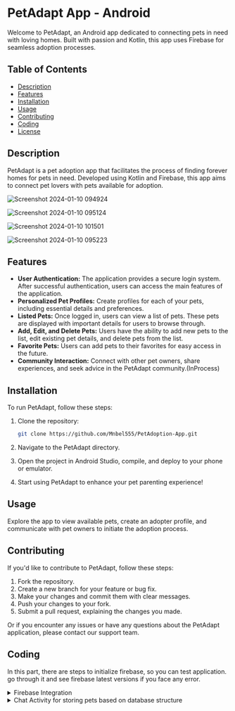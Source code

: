# PetAdapt App - Android

Welcome to PetAdapt, an Android app dedicated to connecting pets in need with loving homes. Built with passion and Kotlin, this app uses Firebase for seamless adoption processes.

## Table of Contents

- [Description](#description)
- [Features](#features)
- [Installation](#installation)
- [Usage](#usage)
- [Contributing](#contributing)
- [Coding](#coding)
- [License](#license)

## Description

PetAdapt is a pet adoption app that facilitates the process of finding forever homes for pets in need. Developed using Kotlin and Firebase, this app aims to connect pet lovers with pets available for adoption.

![Screenshot 2024-01-10 094924](https://github.com/Mnbel555/PetAdoption-App/assets/125232753/0081def1-6599-4afa-bacf-c75af13f7418)  

![Screenshot 2024-01-10 095124](https://github.com/Mnbel555/PetAdoption-App/assets/125232753/ac7bba8a-a145-4272-a1e2-865dedb6040b)


![Screenshot 2024-01-10 101501](https://github.com/Mnbel555/PetAdoption-App/assets/125232753/6a3b99e2-a11f-49ed-bce1-a5c8ed1b640a)

![Screenshot 2024-01-10 095223](https://github.com/Mnbel555/PetAdoption-App/assets/125232753/b7667f0f-a563-4158-9ead-8dc2a37613fd)

## Features


- **User Authentication:** The application provides a secure login system. After successful authentication, users can access the main features of the application.
- **Personalized Pet Profiles:** Create profiles for each of your pets, including essential details and preferences.
- **Listed Pets:** Once logged in, users can view a list of pets. These pets are displayed with important details for users to browse through.
- **Add, Edit, and Delete Pets:** Users have the ability to add new pets to the list, edit existing pet details, and delete pets from the list.
- **Favorite Pets:** Users can add pets to their favorites for easy access in the future.
- **Community Interaction:** Connect with other pet owners, share experiences, and seek advice in the PetAdapt community.(InProcess)

## Installation

To run PetAdapt, follow these steps:

1. Clone the repository:

   ```bash
   git clone https://github.com/Mnbel555/PetAdoption-App.git

2. Navigate to the PetAdapt directory.
3. Open the project in Android Studio, compile, and deploy to your phone or emulator.
4. Start using PetAdapt to enhance your pet parenting experience!

## Usage

Explore the app to view available pets, create an adopter profile, and communicate with pet owners to initiate the adoption process.

## Contributing

If you'd like to contribute to PetAdapt, follow these steps:

1. Fork the repository.
2. Create a new branch for your feature or bug fix.
3. Make your changes and commit them with clear messages.
4. Push your changes to your fork.
5. Submit a pull request, explaining the changes you made.

 Or if you encounter any issues or have any questions about the PetAdapt application, please contact our support team.  
 
## Coding  

In this part, there are steps to initialize firebase, so you can test application. go through it and see firebase latest versions if you face any error.

<details>
    <summary>Firebase Integration</summary>

PetAdapt leverages Firebase for its backend infrastructure. Follow these steps to integrate Firebase into your project:

1. **Add your `google-services.json` file:**

   Place your Firebase configuration file (`google-services.json`) in the `app` directory of your project.

2. **Update Firebase dependencies in `build.gradle`:**

   Open your app module's `build.gradle` file and add the following Firebase dependencies. Make sure to replace the version numbers with the latest available.

   ```gradle
   // Add these dependencies to your app module build.gradle file, CHECKOUT firebsae latest version too.
    
   dependencies {
       // ... other dependencies
       implementation 'com.google.firebase:firebase-database:23.0.0'
       implementation 'com.google.firebase:firebase-auth:23.0.0'
       implementation 'com.google.firebase:firebase-storage:23.0.0'
       // ... other dependencies
   }

**Sync your project with Gradle:**

After adding the dependencies, sync your project with Gradle to ensure the changes take effect.
Note: Make sure to replace the version numbers (23.0.0) with the latest version available from the Firebase SDK.
Now, your PetAdapt app is ready to utilize Firebase for backend services. This integration enables features like real-time pet updates and user authentication within the app.

</details>

<details>
    <summary>Chat Activity for storing pets based on database structure</summary>
The default structure in app is for demonstration purpose only, this is more convenient as it handles user chat according to petId, therefore it assigns each pet unique id while the default structure sets up chat on recepient user irrespective of pet. thanks    

## Firebase Data Structure

### Users
- **NnkSuEp3yu2rCHofvy3**
  - *User data fields go here*

### Conversations
- **AxSpkAySWQWPDpGJ6rCHGoOVH723**
  - **messages**
    - **NoGo_c1lHPk-2vDzqhf**
      - **messageId**: "-NoGo_c1lHPk-2vDzqhf"
      - **message**: "helo"
      - **receiverUid**: "AxSpkAySWQWPDpGJ6rCHGoOVH723"
      - **senderUid**: "vDM7N21WzBe1sDWw8KGRZvQR8FX2"
      - **timestamp**: 1705401009298
    - *Additional messages go here*

**Use this**

```kotlin
package ipca.study.petadapt

import android.content.Context
import android.os.Bundle
import androidx.appcompat.app.AppCompatActivity
import androidx.recyclerview.widget.LinearLayoutManager
import com.bumptech.glide.Glide
import com.google.firebase.auth.FirebaseAuth
import com.google.firebase.database.ChildEventListener
import com.google.firebase.database.DataSnapshot
import com.google.firebase.database.DatabaseError
import com.google.firebase.database.DatabaseReference
import com.google.firebase.database.FirebaseDatabase
import com.google.firebase.database.ValueEventListener
import ipca.study.petadapt.databinding.ActivityChatBinding

class ChatActivity : AppCompatActivity() {

    private lateinit var binding: ActivityChatBinding
    private lateinit var adapterChat: AdapterChat
    private lateinit var databaseReference: DatabaseReference
    private lateinit var otherUserId: String
    private lateinit var petId: String
    private lateinit var otherUserName: String
    private lateinit var firebaseAuth: FirebaseAuth
    private lateinit var receiverUsername: String
    private lateinit var receiverImageUrl: String



    override fun onCreate(savedInstanceState: Bundle?) {
        super.onCreate(savedInstanceState)
        binding = ActivityChatBinding.inflate(layoutInflater)
        setContentView(binding.root)

        firebaseAuth = FirebaseAuth.getInstance()
        val chatId = intent.getStringExtra("otherUserId")
        // Retrieve information passed from PetDetailsActivity
        otherUserId = intent.getStringExtra("otherUserId") ?: ""
        otherUserName = intent.getStringExtra("otherUserName") ?: ""
        petId = intent.getStringExtra("petId") ?: ""

        // Check if information is not empty
        if (otherUserId.isNotEmpty() && otherUserName.isNotEmpty()) {
            setupChat()
        } else {
            // Handle the case when information is missing
        }
    }

    private fun setupChat() {
        adapterChat = AdapterChat(this, ArrayList())
        binding.chatRv.layoutManager = LinearLayoutManager(this)
        binding.chatRv.adapter = adapterChat

        // Set up a listener to load and display chat messages
        databaseReference = FirebaseDatabase.getInstance().getReference("conversations")
            .child(petId)
            .child(otherUserId)
            .child("messages")
        // Fetch receiver's details
        val usersReference = FirebaseDatabase.getInstance().getReference("users")
        usersReference.child(otherUserId).addListenerForSingleValueEvent(
            object : ValueEventListener {
                override fun onDataChange(snapshot: DataSnapshot) {
                    if (snapshot.exists()) {
                        val modelUser = snapshot.getValue(Model::class.java)
                        if (modelUser != null) {
                            receiverUsername = modelUser.username ?: ""
                            receiverImageUrl = modelUser.imageUrl ?: ""

                            // Update UI with receiver's details
                            updateUIWithReceiverDetails()
                        }
                    }
                }

                override fun onCancelled(error: DatabaseError) {
                    // Handle error if needed
                }
            })

        databaseReference.addChildEventListener(object : ChildEventListener {
            override fun onChildAdded(snapshot: DataSnapshot, previousChildName: String?) {
                val modelChat = snapshot.getValue(ModelChat::class.java)
                if (modelChat != null) {
                    if (modelChat.senderUid == firebaseAuth.uid && modelChat.receiverUid == otherUserId ||
                        modelChat.senderUid == otherUserId && modelChat.receiverUid == firebaseAuth.uid
                    ) {
                        // Add the chat message to the adapter
                        adapterChat.addMessage(modelChat)
                        binding.chatRv.scrollToPosition(adapterChat.itemCount - 1)
                    }
                }
            }

            override fun onChildChanged(snapshot: DataSnapshot, previousChildName: String?) {
               
            }

            override fun onChildRemoved(snapshot: DataSnapshot) {
              
            }

            override fun onChildMoved(snapshot: DataSnapshot, previousChildName: String?) {
               
            }

            override fun onCancelled(error: DatabaseError) {
                
            }
        })

        // Example: Set up a listener to send messages when the send button is clicked
        binding.sendFab.setOnClickListener {
            sendMessage()
        }
    }

    private fun updateUIWithReceiverDetails() {
        // Set the receiver's username in a TextView
        binding.toolbarTitle.text = receiverUsername

        // Load the receiver's profile picture using an image-loading library (e.g., Glide)
        Glide.with(this).load(receiverImageUrl).into(binding.toolbarProfile)
    }
    private fun sendMessage() {
        // Get the message from the input field
        val messageText = binding.message.text.toString().trim()

        // Check if the message is not empty
        if (messageText.isNotEmpty()) {
            val timestamp = System.currentTimeMillis()

            // Create a ModelChat object without MessageType
            val modelChat = ModelChat(
                messageId = databaseReference.push().key ?: "",
                message = messageText,
                senderUid = firebaseAuth.uid ?: "",
                receiverUid = otherUserId,
                timestamp = timestamp
            )

            // Add the message to Firebase Realtime Database
            databaseReference.child(modelChat.messageId).setValue(modelChat)

            // Clear the input field after sending the message
            binding.message.text.clear()
        }
    }

}
```



</details>
